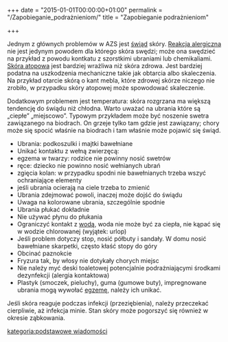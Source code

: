 +++
date = "2015-01-01T00:00:00+01:00"
permalink = "/Zapobieganie_podrażnieniom/"
title = "Zapobieganie podrażnieniom"

+++

Jednym z głównych problemów w AZS jest [świąd](/atopedia/świąd "wikilink") skóry. [Reakcja alergiczna](/atopedia/Reakcja_alergiczna "wikilink") nie jest jedynym powodem dla którego skóra swędzi; może ona swędzieć na przykład z powodu kontkatu z szorstkimi ubraniami lub chemikaliami. [Skóra atopowa](/atopedia/Skóra_atopowa "wikilink") jest bardziej wrażliwa niż skóra zdrowa. Jest bardziej podatna na uszkodzenia mechaniczne takie jak obtarcia albo skaleczenia. Na przykład otarcie skórą o kant mebla, które zdrowej skórze niczego nie zrobiło, w przypadku skóry atopowej może spowodować skaleczenie.

Dodatkowym problemem jest temperatura: skóra rozgrzana ma większą tendencję do świądu niż chłodna. Warto uważać na ubrania które są „ciepłe” „miejscowo”. Typowym przykładem może być noszenie swetra zawiązanego na biodrach. On grzeje tylko tam gdzie jest zawiązany; chory może się spocić właśnie na biodrach i tam właśnie może pojawić się świąd.

-   Ubrania: podkoszulki i majtki bawełniane
-   Unikać kontaktu z wełną zwierzęcą:
-   egzema w twarzy: rodzice nie powinny nosić swetrów
-   ręce: dziecko nie powinno nosić wełnianych ubrań
-   zgięcia kolan: w przypadku spodni nie bawełnianych trzeba wszyć ochraniające elementy
-   jeśli ubrania ocierają na ciele trzeba to zmienić
-   Ubrania zdejmować powoli, inaczej może dojść do świądu
-   Uwaga na kolorowane ubrania, szczególnie spodnie
-   Ubrania płukać dokładnie
-   Nie używać płynu do płukania
-   Ograniczyć kontakt z [wodą](/atopedia/woda "wikilink"), woda nie może być za ciepła, nie kąpać się w wodzie chlorowanej (wyjątek: urlop)
-   Jeśli problem dotyczy stop, nosić półbuty i sandały. W domu nosić bawełniane skarpetki, często kłaść stopy do góry
-   Obcinać paznokcie
-   Fryzura tak, by włosy nie dotykały chorych miejsc
-   Nie należy myć deski toaletowej potencjalnie podrażniającymi środkami dezynfekcji (alergia kontaktowa)
-   Plastyk (smoczek, pieluchy), guma (gumowe buty), impregnowane ubrania mogą wywołać [egzemę](/atopedia/Egzema "wikilink"), należy ich unikać.

Jeśli skóra reaguje podczas infekcji (przeziębienia), należy przeczekać cierpliwie, aż infekcja minie. Stan skóry może pogorszyć się również w okresie ząbkowania.

[kategoria:podstawowe wiadomości](/atopedia/kategoria:podstawowe_wiadomości "wikilink")
